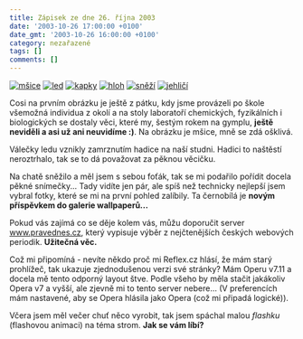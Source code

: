 ```yaml
---
title: Zápisek ze dne 26. října 2003
date: '2003-10-26 17:00:00 +0100'
date_gmt: '2003-10-26 16:00:00 +0100'
category: nezařazené
tags: []
comments: []
---
```

<div >  <a href="/assets/migrated/old-images/msice.jpg"><img alt="mšice" src="/assets/migrated/old-images/msice.jpg"></a>  <a href="/assets/migrated/old-images/led.jpg"><img alt="led" src="/assets/migrated/old-images/led.jpg"></a>  <a href="wallpaper.php"><img alt="kapky" src="/assets/migrated/old-images/kapky.jpg"></a>  <a href="/assets/migrated/old-images/hloh.jpg"><img alt="hloh" src="/assets/migrated/old-images/hloh.jpg"></a>  <a href="/assets/migrated/old-images/snezi.jpg"><img alt="sněží" src="/assets/migrated/old-images/snezi.jpg"></a>  <a href="/assets/migrated/old-images/jehlici.jpg"><img alt="jehličí" src="/assets/migrated/old-images/jehlici.jpg"></a>  </div>
<p>Cosi na prvním obrázku je ještě z pátku, kdy jsme provázeli po škole všemožná individua  z okolí a na stoly laboratoří chemických, fyzikálních i biologických se dostaly věci,  které my, šestým rokem na gymplu, <strong>ještě neviděli a asi už ani neuvidíme :)</strong>. Na obrázku je  mšice, mně se zdá ošklivá.</p>
<p>Válečky ledu vznikly zamrznutím hadice na naší studni. Hadici to naštěstí neroztrhalo,  tak se to dá považovat za pěknou věcičku.</p>
<p>Na chatě sněžilo a měl jsem s sebou foťák, tak se mi podařilo pořídit docela pěkné snímečky...  Tady vidíte jen pár, ale spíš než technicky nejlepší jsem vybral fotky, které se mi na první  pohled zalíbily. Ta černobílá je <strong>novým příspěvkem do galerie wallpaperů...</strong></p>
<p>Pokud vás zajímá co se děje kolem vás, můžu doporučit server  <a href="http://www.pravednes.cz/" target="_blank">www.pravednes.cz</a>, který vypisuje výběr  z nejčtenějších českých webových periodik. <strong>Užitečná věc.</strong></p>
<p>Což mi připomíná - nevíte někdo proč mi Reflex.cz hlásí, že mám starý prohlížeč, tak ukazuje  zjednodušenou verzi své stránky? Mám Operu v7.11 a docela mě tento odporný layout štve.  Podle všeho by měla stačit jakákoliv Opera v7 a vyšší, ale zjevně mi to tento server nebere...  (V preferencích mám nastavené, aby se Opera hlásila jako Opera (což mi připadá logické)).</p>
<p>Včera jsem měl večer chuť něco vyrobit, tak jsem spáchal malou  <i title="tady býval odkaz na soubor 'stromy.htm'">flashku</i> (flashovou animaci) na téma strom. <strong>Jak se vám líbí?</strong></p>
